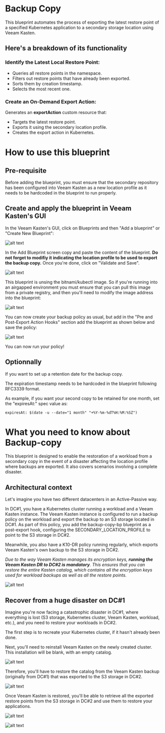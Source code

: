 # Backup Copy

This blueprint automates the process of exporting the latest restore point of a specified Kubernetes application to a secondary storage location using Veeam Kasten.

## Here's a breakdown of its functionality

### Identify the Latest Local Restore Point:

* Queries all restore points in the namespace.
* Filters out restore points that have already been exported.
* Sorts them by creation timestamp.
* Selects the most recent one.

### Create an On-Demand Export Action:

Generates an **exportAction** custom resource that:
* Targets the latest restore point.
* Exports it using the secondary location profile.
* Creates the export action in Kubernetes.

# How to use this blueprint

## Pre-requisite

Before adding the blueprint, you must ensure that the secondary repository has been configured into Veeam Kasten as a new location profile as it needs to be hardcoded in the blueprint to run properly.

## Create and apply the blueprint in Veeam Kasten's GUI

In the Veeam Kasten's GUI, click on Blueprints and then "Add a blueprint" or "Create New Blueprint":

![alt text](https://raw.githubusercontent.com/cpouthier/backupcopy/main/img/bpstep1.png)

In the Add Blueprint screen copy and paste the content of the blueprint. **Do not forget to modifiy it indicating the location profile to be used to export the backup copy.** Once you're done, click on "Validate and Save".

![alt text](https://raw.githubusercontent.com/cpouthier/backupcopy/main/img/bpstep2.png)

This blueprint is unsing the bitnami/kubectl image. So if you're running into an airgapped environment you must ensure that you can pull this image from a private registry, and then you'll need to modify the image address into the blueprint:

![alt text](https://raw.githubusercontent.com/cpouthier/backupcopy/main/img/bpstep-airgap.png)

You can now create your backup policy as usual, but add in the "Pre and Post-Export Action Hooks" section add the blueprint as shown below and save the policy:

![alt text](https://raw.githubusercontent.com/cpouthier/backupcopy/main/img/bpstep3.png)

You can now run your policy!

## Optionnally

If you want to set up a retention date for the backup copy.

The expiration timestamp needs to be hardcoded in the blueprint following RFC3339 format.

As example, if you want your second copy to be retained for one month, set the "expiresAt:" spec value as:

`expiresAt: $(date -u --date="1 month" "+%Y-%m-%dT%H:%M:%SZ")`

# What you need to know about Backup-copy

This blueprint is designed to enable the restoration of a workload from a secondary copy in the event of a disaster affecting the location profile where backups are exported. It also covers scenarios involving a complete disaster.

## Architectural context

Let's imagine you have two different datacenters in an Active-Passive way.

In DC#1, you have a Kubernetes cluster running a workload and a Veeam Kasten instance. The Veeam Kasten instance is configured to run a backup policy on the workload and export the backup to an S3 storage located in DC#1. As part of this policy, you add the backup-copy-bp blueprint as a post-export hook, configuring the SECONDARY_LOCATION_PROFILE to point to the S3 storage in DC#2.

Meanwhile, you also have a K10-DR policy running regularly, which exports Veeam Kasten's own backup to the S3 storage in DC#2.

*Due to the way Veeam Kasten manages its encryption keys, **running the Veeam Kasten DR to DC#2 is mandatory**. This ensures that you can restore the entire Kasten catalog, which contains all the encryption keys used for workload backups as well as all the restore points.*

![alt text](https://raw.githubusercontent.com/cpouthier/backupcopy/main/img/step1.png)

## Recover from a huge disaster on DC#1

Imagine you're now facing a catastrophic disaster in DC#1, where everything is lost (S3 storage, Kubernetes cluster, Veeam Kasten, workload, etc.), and you need to restore your workloads in DC#2.

The first step is to recreate your Kubernetes cluster, if it hasn't already been done.

Next, you'll need to reinstall Veeam Kasten on the newly created cluster. This installation will be blank, with an empty catalog. 

![alt text](https://raw.githubusercontent.com/cpouthier/backupcopy/main/img/step2.png)

Therefore, you'll have to restore the catalog from the Veeam Kasten backup (originally from DC#1) that was exported to the S3 storage in DC#2.

![alt text](https://raw.githubusercontent.com/cpouthier/backupcopy/main/img/step3.png)

Once Veeam Kasten is restored, you'll be able to retrieve all the exported restore points from the S3 storage in DC#2 and use them to restore your applications.

![alt text](https://raw.githubusercontent.com/cpouthier/backupcopy/main/img/step4.png)

![alt text](https://raw.githubusercontent.com/cpouthier/backupcopy/main/img/step5.png)

